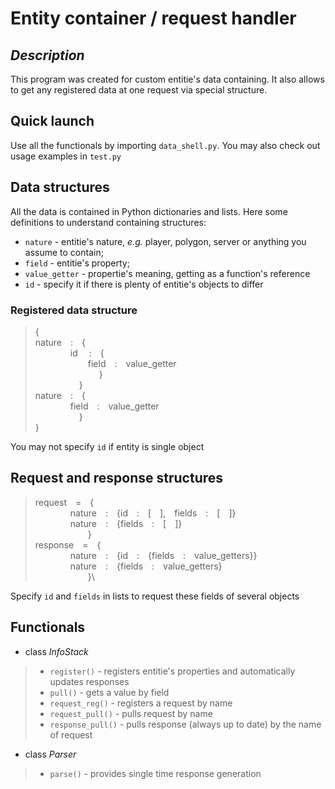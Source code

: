 # Entity container / request handler
## *Description*
This program was created for custom entitie's data containing. It also allows to get any registered data at one request via special structure.
## Quick launch
Use all the functionals by importing `data_shell.py`. You may also check out usage examples in `test.py`
## Data structures
All the data is contained in Python dictionaries and lists. Here some definitions to understand containing structures:
- `nature` - entitie's nature, *e.g.* player, polygon, server or anything you assume to contain;
- `field` - entitie's property;
- `value_getter` - propertie's meaning, getting as a function's reference
- `id` - specify it if there is plenty of entitie's objects to differ
### Registered data structure
 
 >{\
 >nature&emsp;:&emsp;{\
 >&emsp;&emsp;&emsp;&emsp;id &emsp;:&emsp;{\
 >&emsp;&emsp;&emsp;&emsp;&emsp;&emsp;field&emsp;:&emsp;value_getter\
 >&emsp;&emsp;&emsp;&emsp;&emsp;&emsp; &emsp;}\
 >&emsp;&emsp;&emsp;&emsp;&emsp;}\
 >nature&emsp;:&emsp;{\
 >&emsp;&emsp;&emsp;&emsp;field&emsp;:&emsp;value_getter\
 >&emsp;&emsp;&emsp;&emsp;&emsp;}\
 >}

You may not specify `id` if entity is single object

## Request and response structures

>request&emsp;=&emsp;{\
>&emsp;&emsp;&emsp;&emsp;nature&emsp;:&emsp;{id&emsp;:&emsp;[&emsp;],&emsp;fields&emsp;:&emsp;[&emsp;]}\
>&emsp;&emsp;&emsp;&emsp;nature&emsp;:&emsp;{fields&emsp;:&emsp;[&emsp;]}\
>&emsp;&emsp;&emsp;&emsp;&emsp;&emsp;}\
>response&emsp;=&emsp;{\
>&emsp;&emsp;&emsp;&emsp;nature&emsp;:&emsp;{id&emsp;:&emsp;{fields&emsp;:&emsp;value_getters}}\
>&emsp;&emsp;&emsp;&emsp;nature&emsp;:&emsp;{fields&emsp;:&emsp;value_getters}\
>&emsp;&emsp;&emsp;&emsp;&emsp;&emsp;}\

Specify `id` and `fields` in lists to request these fields of several objects

## Functionals
- class *InfoStack*
>- `register()` - registers entitie's properties and automatically updates responses
>- `pull()` - gets a value by field
>- `request_reg()` - registers a request by name
>- `request_pull()` - pulls request by name
>- `response_pull()` - pulls response (always up to date) by the name of request 
- class *Parser*
>- `parse()` - provides single time response generation
